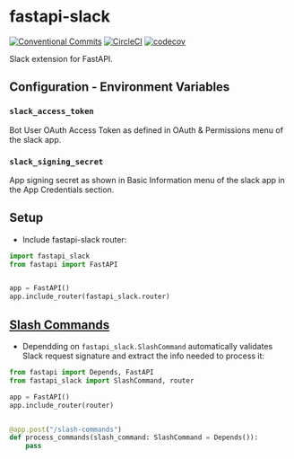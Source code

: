 # fastapi-slack

[![Conventional Commits](https://img.shields.io/badge/Conventional%20Commits-1.0.0-brightgreen.svg)](https://conventionalcommits.org)
[![CircleCI](https://circleci.com/gh/dialoguemd/fastapi-slack.svg?style=svg&circle-token=d5088d3188d29980a98d21136927b0693ea7d90e)](https://circleci.com/gh/dialoguemd/fastapi-slack)
[![codecov](https://codecov.io/gh/dialoguemd/fastapi-slack/branch/master/graph/badge.svg?token=CVU9WOYOEG)](https://codecov.io/gh/dialoguemd/fastapi-slack)

Slack extension for FastAPI.

## Configuration - Environment Variables

### `slack_access_token`

Bot User OAuth Access Token as defined in OAuth & Permissions menu of the slack app.

### `slack_signing_secret`

App signing secret as shown in Basic Information menu of the slack app in the App
Credentials section.

## Setup

* Include fastapi-slack router:

```python
import fastapi_slack
from fastapi import FastAPI


app = FastAPI()
app.include_router(fastapi_slack.router)
```

## [Slash Commands]

* Dependding on `fastapi_slack.SlashCommand` automatically validates Slack request
  signature and extract the info needed to process it:

```python
from fastapi import Depends, FastAPI
from fastapi_slack import SlashCommand, router

app = FastAPI()
app.include_router(router)


@app.post("/slash-commands")
def process_commands(slash_command: SlashCommand = Depends()):
    pass
```


[Slash Commands]: https://api.slack.com/interactivity/slash-commands

